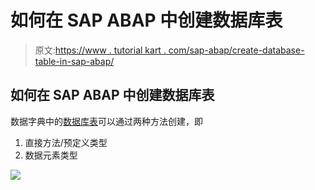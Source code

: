 # 如何在 SAP ABAP 中创建数据库表

> 原文:[https://www . tutorial kart . com/sap-abap/create-database-table-in-sap-abap/](https://www.tutorialkart.com/sap-abap/create-database-table-in-sap-abap/)

## 如何在 SAP ABAP 中创建数据库表

数据字典中的[数据库表](https://www.tutorialkart.com/sap-abap/sap-abap-database-tables/)可以通过两种方法创建，即

1.  直接方法/预定义类型
2.  数据元素类型

[![](../Images/925da31b32d6bc3827932f6c8afb11bb.png)](https://www.tutorialkart.com/)